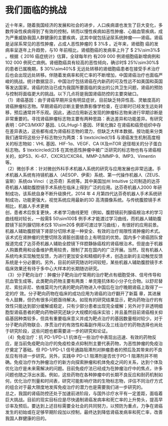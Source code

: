 # 我们面临的挑战  
近十年来，随着我国经济的发展和社会的进步，人口疾病谱也发生了巨大变化，多数传染性疾病得到了有效的控制，转而以慢性疾病如恶性肿瘤、心脑血管疾病，成为严重威胁我国人群健康的主要疾病，这其中就包括泌尿系统肿瘤——肾癌。肾癌是泌尿系常见的恶性肿瘤，占成人恶性肿瘤的 $ 3\%$  。近年来，肾细胞 癌的发病率呈逐年上升趋势，与10 年前相比，肾细胞癌的发病率上升了 $ 2\%\sim3\%$  。根据《 2016  癌症统计》估算，全球每年约 有209 000 例肾细胞癌新增病例和102 000 例死亡病例。肾细胞癌具有较高的恶性倾向，确诊时$ 25\%\sim30\%$  的患者已属晚期，$ 30\%\sim40\%$  无远处转移的肾细胞癌患者在接受手术治疗后也会出现远处转移。伴随着发病率和死亡率的不断增加，中国肾癌治疗也面临严峻的挑战。统计数据显示，中国治疗包括肾癌在内新药的可及性远不如美国和英国等发达国家。肾癌的防治已成为我国所要面临的突出的公共卫生问题，肾癌的预防与控制将面临更大的挑战。以下几点将是我国肾癌防控的主要突破口。  
（1）肾癌基因：由于肾癌早期并没有明显症状，目前缺乏特异性高、灵敏度高的肾癌肿瘤标志物。早期肾癌的诊断主要依靠影像学检查，在诊断时已经发生远处转移，预后通常并不乐观。因此，通过应用新近发现的肿瘤标志物来进行早期诊断是非常重要的。寻找肾癌肿瘤标志物主要有两种思路：表达差异和功能差异。有研究表明：GPC3/MXR7 基因、LGL/Hugl-1 基因、环氧化酶2 在肾癌和癌旁组织中存在差异表达，这些都有成为肾癌标志物的潜力，但缺乏大样本数据。按功能来分类我们通常将这些分子标志物分为两类：$ \textcircled{1}$    与肾癌发生机制高度相关的标志物如：VHL 基因、HIF-1α、VEGF、CA Ⅸ及mTOR 途径相关的分子蛋白标志物。$ \textcircled{2}$    在其他恶性肿瘤中被广泛研究的标志物也有与肾癌相关的，如P53、Ki-67、CXCR3/CXCR4、MMP-2/MMP-9、IMP3、Vimentin 等。  
（2）微创手术：针对微创外科手术机器人系统的研究与应用发展也非常迅速。手术机器人系统有持镜机器人（AESOP、伊索）系统、第一代操作机器人（ZEUS、宙斯）系统da Vinci（ 达芬奇）系统等。其中美国加州 Intuitive 公司制造的达芬奇机器人辅助腹腔镜手术系统在临床上得到广泛的应用。达芬奇机器人2000 年研制成功，该系统自身不断升级换代，2014 年 4 月第四代达芬奇机器人手术系统研制成功，功能更强大，视觉系统应用最新的3D 高清摄像系统。与传统腹腔镜手术相比，机器人手术更微  
创，患者术后恢复更快，术者学习曲线更短（例如，腹腔镜前列腺癌根治术的学习曲线相对较长，一般需$ 50\sim100$  例手术才能渡过学习曲线，而机器人辅助腹腔镜下前列腺切除术仅$ 10\sim20$  例即可渡过学习曲线），有很好的应用前景。机器人辅助腹腔镜下肾部分切除术是一种安全、有效的治疗局限性肾肿瘤的术式。该术式在肾肿瘤的完整切除及肾脏创面缝合上有明显的优势。国内多个肾癌团队曾报道完成了达芬奇机器人辅助全腔镜下伴腔静脉癌栓的肾癌根治术。但是由于机器人购置费用和设备维护费用较贵，限制了其在国内的广泛开展。当然，现有机器人系统均未实现触觉反馈，为进行更加安全和精细的手术，创造出新的主动触觉反馈系统是十分必要的。另外，目前的研究随访时间较短，某些机器人辅助腹腔镜手术临床效果还有待于多中心大样本的长期随访研究。  
（3）分子靶向治疗：肿瘤分子靶向治疗常用的治疗靶点有细胞受体、信号传导和抗血管生成等。此类靶向药物主要有两类：单克隆抗体和小分子化合物。以舒尼替尼、索拉非尼、依维莫司为代表的靶向药物进入中国后在治疗晚期肾癌上取得了一定的疗 效。分子靶向药物在临床的成功应用为肾癌的治疗翻开了新篇 章，其进展令人鼓舞，但仍有很多问题亟待解决。如现有的研究结果显示，靶向药物治疗的有效性只能达到部分缓解或稳定，只有少部分患者出现完全缓解；另外对于非透明细胞型肾癌患者的靶向药物研究还缺少大规模的临床实验；并且虽然目前肾癌相关抑癌基因种类较多，但具有重要临床意义并成为靶点治疗的基因数量相对较少。对于分子靶向药物联合、序贯治疗的有效性和毒副作用以及三线治疗的药物选择也尚处于研究阶段，这些问题也都需要进一步的研究和论证。  
（4）免疫治疗：抗 PD-1/PD-L1 抗体在一些治疗中表现出迅速、有效的药物反应，是当前免疫靶向治疗的免疫检查点抑制剂主要代表药物，为恶性肿瘤的免疫治疗奠定了基础。但 PD-1/PD-L1 信号通路阻滞剂对肿瘤患者的预后及其带来的不良反应有待进一步研究。另外，实践中 PD-L1 阻滞剂是否优于PD-1 阻滞剂并不明确。免疫治疗作为肿瘤治疗的新方向探索肿瘤和机体免疫之间的关系，达到个体及优化治疗是未来需解决的问题。目前免疫疗法已经成为在肿瘤治疗中的焦点，许多问题也随之浮出水面。例如，这些药物在各种肿瘤中的长期不良反应和耐药机制如何，优化治疗剂量和时间表，研究可能影响疗效的生物标志物，评估不同治疗方式的组合对于最大限度地发挥免疫治疗的潜力也是需要我们进一步研究的。  
总之，我国的肾癌防控还处于加速前进阶段，与国外诊疗水平有一定差距，面临着巨大挑战。目前的现实目标应是尽快遏制肾癌发病率和死亡率的上升势头，提高早诊率及预后。要达到上述目标需要全社会的共同努力，以预防为重点，力争在肾癌发生的初始或在足够早期阶段加以控制，最终达到降低肾癌发病率和死亡率，改善我国人群健康的目的。  